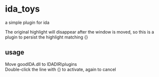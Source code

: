 # ida_toys
a simple plugin for ida

The original highlight will disappear after the window is moved, so this is a plugin to persist the highlight matching {}

## usage
Move goodIDA.dll to IDADIR\plugins\
Double-click the line with {} to activate, again to cancel
